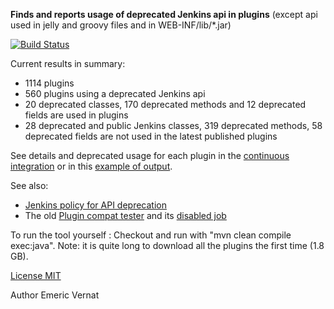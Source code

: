 **Finds and reports usage of deprecated Jenkins api in plugins** (except api used in jelly and groovy files and in WEB-INF/lib/*.jar)

[![Build Status](https://ci.jenkins-ci.org/buildStatus/icon?job=infra_deprecated-usage-in-plugins)](https://ci.jenkins-ci.org/view/Infrastructure/job/infra_deprecated-usage-in-plugins/)

Current results in summary:
* 1114 plugins
* 560 plugins using a deprecated Jenkins api
* 20 deprecated classes, 170 deprecated methods and 12 deprecated fields are used in plugins
* 28 deprecated and public Jenkins classes, 319 deprecated methods, 58 deprecated fields are not used in the latest published plugins

See details and deprecated usage for each plugin in the [continuous integration](https://ci.jenkins-ci.org/view/Infrastructure/job/infra_deprecated-usage-in-plugins/branch/master/lastSuccessfulBuild/artifact/target/output.html) or in this [example of output](../../blob/master/Output_example.html).

See also:
* [Jenkins policy for API deprecation](https://issues.jenkins-ci.org/browse/JENKINS-31035)
* The old [Plugin compat tester](https://github.com/jenkinsci/plugin-compat-tester) and its [disabled job](https://ci.jenkins-ci.org/job/plugin-compat-tester/)

To run the tool yourself : Checkout and run with "mvn clean compile exec:java".
Note: it is quite long to download all the plugins the first time (1.8 GB).

[License MIT](../../blob/master/LICENSE.txt)

Author Emeric Vernat
